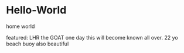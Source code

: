 # Hello-World
home world

featured: LHR the GOAT
  one day this will become known all over.
  22 yo
  beach buoy
  also beautiful
